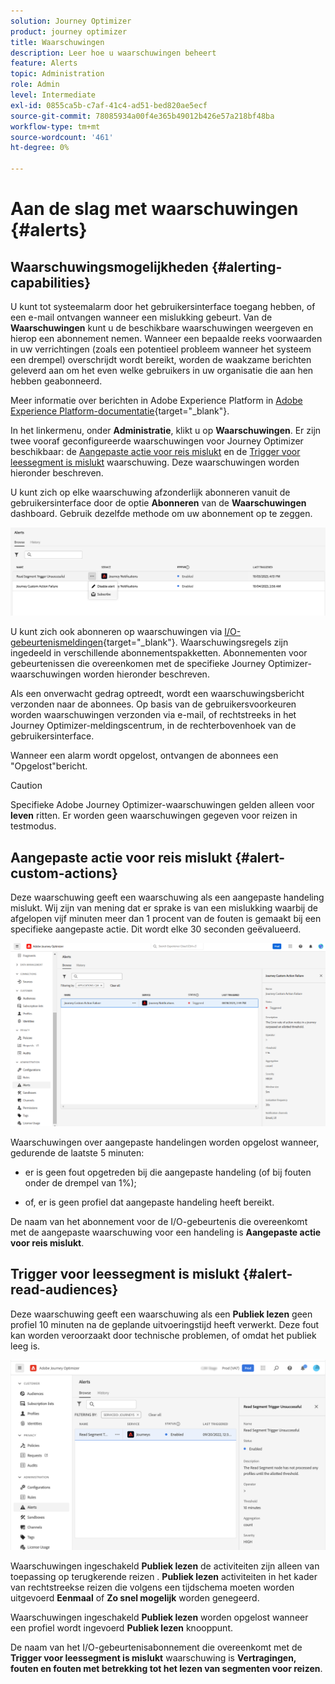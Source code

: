 ```yaml
---
solution: Journey Optimizer
product: journey optimizer
title: Waarschuwingen
description: Leer hoe u waarschuwingen beheert
feature: Alerts
topic: Administration
role: Admin
level: Intermediate
exl-id: 0855ca5b-c7af-41c4-ad51-bed820ae5ecf
source-git-commit: 78085934a00f4e365b49012b426e57a218bf48ba
workflow-type: tm+mt
source-wordcount: '461'
ht-degree: 0%

---
```


# Aan de slag met waarschuwingen {#alerts}

## Waarschuwingsmogelijkheden {#alerting-capabilities}

U kunt tot systeemalarm door het gebruikersinterface toegang hebben, of een e-mail ontvangen wanneer een mislukking gebeurt. Van de **Waarschuwingen** kunt u de beschikbare waarschuwingen weergeven en hierop een abonnement nemen. Wanneer een bepaalde reeks voorwaarden in uw verrichtingen (zoals een potentieel probleem wanneer het systeem een drempel) overschrijdt wordt bereikt, worden de waakzame berichten geleverd aan om het even welke gebruikers in uw organisatie die aan hen hebben geabonneerd.

<!--These messages can repeat over a pre-defined time interval until the alert has been resolved.-->

Meer informatie over berichten in Adobe Experience Platform in [Adobe Experience Platform-documentatie](https://experienceleague.adobe.com/docs/experience-platform/observability/alerts/overview.html){target="_blank"}.

In het linkermenu, onder **Administratie**, klikt u op **Waarschuwingen**. Er zijn twee vooraf geconfigureerde waarschuwingen voor Journey Optimizer beschikbaar: de [Aangepaste actie voor reis mislukt](#alert-custom-actions) en de [Trigger voor leessegment is mislukt](#alert-read-audiences) waarschuwing. Deze waarschuwingen worden hieronder beschreven.

U kunt zich op elke waarschuwing afzonderlijk abonneren vanuit de gebruikersinterface door de optie **Abonneren** van de **Waarschuwingen** dashboard. Gebruik dezelfde methode om uw abonnement op te zeggen.

![](assets/alert-subscribe.png)

U kunt zich ook abonneren op waarschuwingen via [I/O-gebeurtenismeldingen](https://experienceleague.adobe.com/docs/experience-platform/observability/alerts/subscribe.html){target="_blank"}. Waarschuwingsregels zijn ingedeeld in verschillende abonnementspakketten. Abonnementen voor gebeurtenissen die overeenkomen met de specifieke Journey Optimizer-waarschuwingen worden hieronder beschreven.

Als een onverwacht gedrag optreedt, wordt een waarschuwingsbericht verzonden naar de abonnees. Op basis van de gebruikersvoorkeuren worden waarschuwingen verzonden via e-mail, of rechtstreeks in het Journey Optimizer-meldingscentrum, in de rechterbovenhoek van de gebruikersinterface.

Wanneer een alarm wordt opgelost, ontvangen de abonnees een &quot;Opgelost&quot;bericht.

>[!CAUTION]
>
>Specifieke Adobe Journey Optimizer-waarschuwingen gelden alleen voor **leven** ritten. Er worden geen waarschuwingen gegeven voor reizen in testmodus.

## Aangepaste actie voor reis mislukt {#alert-custom-actions}

Deze waarschuwing geeft een waarschuwing als een aangepaste handeling mislukt. Wij zijn van mening dat er sprake is van een mislukking waarbij de afgelopen vijf minuten meer dan 1 procent van de fouten is gemaakt bij een specifieke aangepaste actie. Dit wordt elke 30 seconden geëvalueerd.

![](assets/alerts-custom-action.png)

Waarschuwingen over aangepaste handelingen worden opgelost wanneer, gedurende de laatste 5 minuten:

* er is geen fout opgetreden bij die aangepaste handeling (of bij fouten onder de drempel van 1%);

* of, er is geen profiel dat aangepaste handeling heeft bereikt.

De naam van het abonnement voor de I/O-gebeurtenis die overeenkomt met de aangepaste waarschuwing voor een handeling is **Aangepaste actie voor reis mislukt**.

## Trigger voor leessegment is mislukt {#alert-read-audiences}

Deze waarschuwing geeft een waarschuwing als een **Publiek lezen** geen profiel 10 minuten na de geplande uitvoeringstijd heeft verwerkt. Deze fout kan worden veroorzaakt door technische problemen, of omdat het publiek leeg is.

![](assets/alerts1.png)

Waarschuwingen ingeschakeld **Publiek lezen** de activiteiten zijn alleen van toepassing op terugkerende reizen . **Publiek lezen** activiteiten in het kader van rechtstreekse reizen die volgens een tijdschema moeten worden uitgevoerd **Eenmaal** of **Zo snel mogelijk** worden genegeerd.

Waarschuwingen ingeschakeld **Publiek lezen** worden opgelost wanneer een profiel wordt ingevoerd **Publiek lezen** knooppunt.

De naam van het I/O-gebeurtenisabonnement die overeenkomt met de **Trigger voor leessegment is mislukt** waarschuwing is **Vertragingen, fouten en fouten met betrekking tot het lezen van segmenten voor reizen**.
